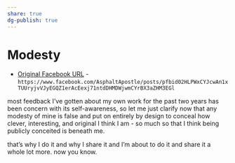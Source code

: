 ```yaml
---
share: true
dg-publish: true
---
```

# Modesty

- [Original Facebook URL](https://www.facebook.com/AsphaltApostle/posts/pfbid02HLPWxCYJcwAn1xTUUryjvVJyEGQZ1erAcEexj71ntdDHMDWjwmCYrBX3aZHM3EGl) - `https://www.facebook.com/AsphaltApostle/posts/pfbid02HLPWxCYJcwAn1xTUUryjvVJyEGQZ1erAcEexj71ntdDHMDWjwmCYrBX3aZHM3EGl`

‪most feedback I’ve gotten about my own work for the past two years has been concern with its self-awareness, so let me just clarify now that any modesty of mine is false and put on entirely by design to conceal how clever, interesting, and original I think I am - so much so that I think being publicly conceited is beneath me.

that’s why I do it and why I share it and I’m about to do it and share it a whole lot more.
‪now you know.